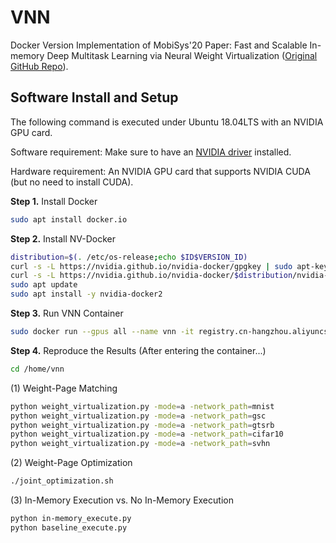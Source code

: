 # VNN
Docker Version Implementation of MobiSys'20 Paper: Fast and Scalable In-memory Deep Multitask Learning via Neural Weight Virtualization ([Original GitHub Repo](https://github.com/learning1234embed/NeuralWeightVirtualization)).

## Software Install and Setup
The following command is executed under Ubuntu 18.04LTS with an NVIDIA GPU card. 

Software requirement: Make sure to have an [NVIDIA driver](https://www.nvidia.com/Download/index.aspx) installed.

Hardware requirement: An NVIDIA GPU card that supports NVIDIA CUDA (but no need to install CUDA).

**Step 1.** Install Docker
```sh
sudo apt install docker.io
```

**Step 2.** Install NV-Docker
```sh
distribution=$(. /etc/os-release;echo $ID$VERSION_ID)
curl -s -L https://nvidia.github.io/nvidia-docker/gpgkey | sudo apt-key add -
curl -s -L https://nvidia.github.io/nvidia-docker/$distribution/nvidia-docker.list | sudo tee /etc/apt/sources.list.d/nvidia-docker.list
sudo apt update
sudo apt install -y nvidia-docker2
```

**Step 3.** Run VNN Container
```sh
sudo docker run --gpus all --name vnn -it registry.cn-hangzhou.aliyuncs.com/tinyedge/vnn:1.0-py2
```

**Step 4.** Reproduce the Results
(After entering the container...)
```sh
cd /home/vnn
```
(1) Weight-Page Matching
```sh
python weight_virtualization.py -mode=a -network_path=mnist
python weight_virtualization.py -mode=a -network_path=gsc
python weight_virtualization.py -mode=a -network_path=gtsrb
python weight_virtualization.py -mode=a -network_path=cifar10
python weight_virtualization.py -mode=a -network_path=svhn
```
(2) Weight-Page Optimization
```sh
./joint_optimization.sh
```
(3) In-Memory Execution vs. No In-Memory Execution
```sh
python in-memory_execute.py 
python baseline_execute.py
```
